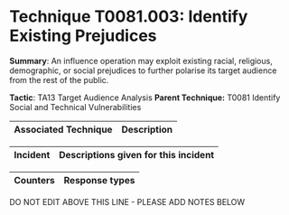 # Technique T0081.003: Identify Existing Prejudices

**Summary**: An influence operation may exploit existing racial, religious, demographic, or social prejudices to further polarise its target audience from the rest of the public.

**Tactic**: TA13 Target Audience Analysis **Parent Technique:** T0081 Identify Social and Technical Vulnerabilities


| Associated Technique | Description |
| --------- | ------------------------- |



| Incident | Descriptions given for this incident |
| -------- | -------------------- |



| Counters | Response types |
| -------- | -------------- |


DO NOT EDIT ABOVE THIS LINE - PLEASE ADD NOTES BELOW